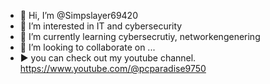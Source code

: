 - 👋 Hi, I’m @Simpslayer69420
- 👀 I’m interested in IT and cybersecurity
- 🌱 I’m currently learning cybersecrutiy, networkengenering 
- 💞️ I’m looking to collaborate on ...
- ▶ you can check out my youtube channel. https://www.youtube.com/@pcparadise9750 

<!---
Simpslayer69420/Simpslayer69420 is a ✨ special ✨ repository because its `README.md` (this file) appears on your GitHub profile.
You can click the Preview link to take a look at your changes.
--->
